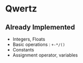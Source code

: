 # Qwertz

## Already Implemented
* Integers, Floats 
* Basic operations : `+-*/()`
* Constants 
* Assignment operator, variables